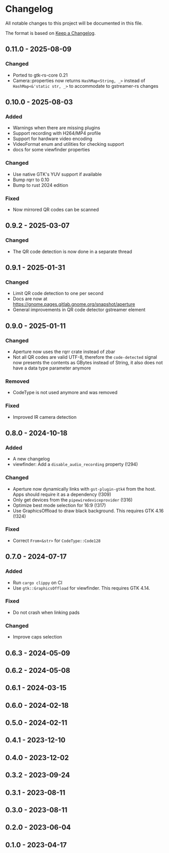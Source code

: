 # Changelog
All notable changes to this project will be documented in this file.

The format is based on [Keep a Changelog](https://keepachangelog.com/en/1.1.0/).

## 0.11.0 - 2025-08-09

### Changed
- Ported to gtk-rs-core 0.21
- Camera::properties now returns `HashMap<String, _>` instead of
  `HashMap<&'static str, _>` to accommodate to gstreamer-rs changes

## 0.10.0 - 2025-08-03

### Added
- Warnings when there are missing plugins
- Support recording with H264/MP4 profile
- Support for hardware video encoding
- VideoFormat enum and utilities for checking support
- docs for some viewfinder properties

### Changed
- Use native GTK's YUV support if available
- Bump rqrr to 0.10
- Bump to rust 2024 edition

### Fixed
- Now mirrored QR codes can be scanned

## 0.9.2 - 2025-03-07

### Changed
- The QR code detection is now done in a separate thread

## 0.9.1 - 2025-01-31

### Changed
- Limit QR code detection to one per second
- Docs are now at https://gnome.pages.gitlab.gnome.org/snapshot/aperture
- General improvements in QR code detector gstreamer element

## 0.9.0 - 2025-01-11

### Changed
- Aperture now uses the rqrr crate instead of zbar
- Not all QR codes are valid UTF-8, therefore the `code-detected` signal now
  presents the contents as GBytes instead of String, it also does not have a
  data type parameter anymore

### Removed
- CodeType is not used anymore and was removed

### Fixed
- Improved IR camera detection

## 0.8.0 - 2024-10-18

### Added
- A new changelog
- viewfinder: Add a `disable_audio_recording` property (!294)

### Changed
- Aperture now dynamically links with `gst-plugin-gtk4` from the host. Apps
  should require it as a dependency (!309)
- Only get devices from the `pipewiredeviceprovider` (!316)
- Optimize best mode selection for 16:9 (!317)
- Use GraphicsOffload to draw black background. This requires GTK 4.16 (!324)

### Fixed
- Correct `From<&str>` for `CodeType::Code128`

## 0.7.0 - 2024-07-17

### Added
- Run `cargo clippy` on CI
- Use `gtk::GraphicsOffload` for viewfinder. This requires GTK 4.14.

### Fixed
- Do not crash when linking pads

### Changed
- Improve caps selection

## 0.6.3 - 2024-05-09
## 0.6.2 - 2024-05-08
## 0.6.1 - 2024-03-15
## 0.6.0 - 2024-02-18
## 0.5.0 - 2024-02-11
## 0.4.1 - 2023-12-10
## 0.4.0 - 2023-12-02
## 0.3.2 - 2023-09-24
## 0.3.1 - 2023-08-11
## 0.3.0 - 2023-08-11
## 0.2.0 - 2023-06-04
## 0.1.0 - 2023-04-17

